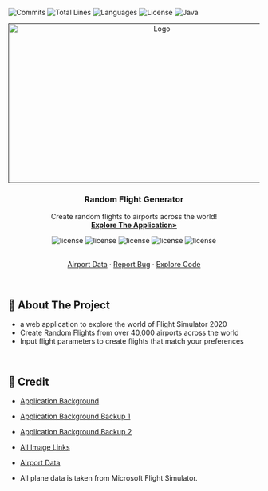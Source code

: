 ![Commits](https://img.shields.io/github/commit-activity/m/Jackson-Wozniak/Random-Flight-Generator?style=for-the-badge)
![Total Lines](https://img.shields.io/tokei/lines/github/Jackson-Wozniak/Random-Flight-Generator?style=for-the-badge)
![Languages](https://img.shields.io/github/languages/count/Jackson-Wozniak/Random-Flight-Generator?color=brightgreen&style=for-the-badge)
![License](https://img.shields.io/github/license/Jackson-Wozniak/Random-Flight-Generator?style=for-the-badge)
![Java](https://img.shields.io/github/languages/top/Jackson-Wozniak/Random-Flight-Generator?color=brightgreen&style=for-the-badge)

<div align="center">
  <a href="">
    <img src="https://user-images.githubusercontent.com/105665813/195965037-b0ae254a-6fe7-459d-be91-b36ac37e1865.png" alt="Logo" width="600" height="320">
  </a>

  <h3 align="center">Random Flight Generator</h3>

  <p align="center">
    Create random flights to airports across the world!
    <br />
    <a href="https://jackson-wozniak.github.io/MSFS2020-Random-Flight-Generator/"><strong>Explore The Application»</strong></a>
    </br>
    <p>
      <img src="https://img.shields.io/github/commit-activity/m/Jackson-Wozniak/MSFS2020-Random-Flight-Generator" alt="license" />
      <img src="https://img.shields.io/tokei/lines/github/Jackson-Wozniak/MSFS2020-Random-Flight-Generator" alt="license" />
      <img src="https://img.shields.io/github/issues/Jackson-Wozniak/MSFS2020-Random-Flight-Generator" alt="license" />
      <img src="https://img.shields.io/github/license/Jackson-Wozniak/MSFS2020-Random-Flight-Generator" alt="license" />
      <img src="https://img.shields.io/github/languages/count/Jackson-Wozniak/MSFS2020-Random-Flight-Generator?color=brightgreen" alt="license" />
    </p> 
    <br />
    <a href="https://ourairports.com/data/">Airport Data</a>
    ·
    <a href="https://github.com/Jackson-Wozniak/MSFS2020-Random-Flight-Generator/issues">Report Bug</a>
    ·
    <a href="https://github.com/Jackson-Wozniak/MSFS2020-Random-Flight-Generator/src">Explore Code</a>
  </p>
</div>

<br/> 
<!-- -------------------------------------------------------------------------------------------------------------------------------------------- -->

## :pencil: About The Project <a name="Overview"></a>
* a web application to explore the world of Flight Simulator 2020
* Create Random Flights from over 40,000 airports across the world
* Input flight parameters to create flights that match your preferences

<br/> 
<!-- -------------------------------------------------------------------------------------------------------------------------------------------- -->

## :loudspeaker: Credit <a name="Credit"></a>

* [Application Background](https://wallpapercave.com/w/wp9133584)

* [Application Background Backup 1](https://wallpapercave.com/w/wp6493600#google_vignette)

* [Application Background Backup 2](https://wallpaperaccess.com/full/254381.jpg)

* [All Image Links](https://github.com/Jackson-Wozniak/Random-Flight-Generator/blob/main/Frontend/links.txt)

* [Airport Data](https://ourairports.com/data)

* All plane data is taken from Microsoft Flight Simulator.

